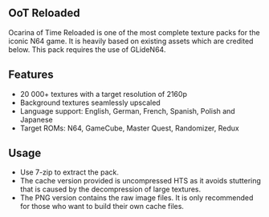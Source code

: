 ## OoT Reloaded
Ocarina of Time Reloaded is one of the most complete texture packs for the iconic N64 game. It is heavily based on existing assets which are credited below. This pack requires the use of GLideN64.

## Features
- 20 000+ textures with a target resolution of 2160p
- Background textures seamlessly upscaled
- Language support: English, German, French, Spanish, Polish and Japanese
- Target ROMs: N64, GameCube, Master Quest, Randomizer, Redux

## Usage
- Use 7-zip to extract the pack.
- The cache version provided is uncompressed HTS as it avoids stuttering that is caused by the decompression of large textures.
- The PNG version contains the raw image files. It is only recommended for those who want to build their own cache files.
